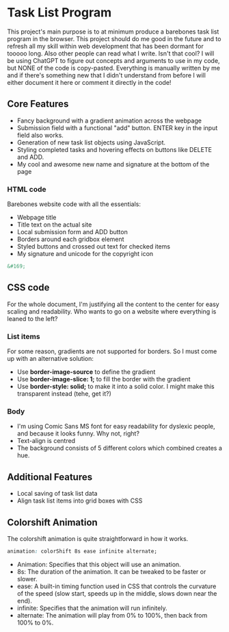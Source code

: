 # Task List Program

This project's main purpose is to at minimum produce a barebones task list program in the browser. This project should do me good in the future and to refresh all my skill within web development that has been dormant for tooooo long. 
Also other people can read what I write. Isn't that cool?
I will be using ChatGPT to figure out concepts and arguments to use in my code, but NONE of the code is copy-pasted. Everything is manually written by me and if there's something new that I didn't understand from before I will either document it here or comment it directly in the code!

## Core Features

- Fancy background with a gradient animation across the webpage
- Submission field with a functional "add" button. ENTER key in the input field also works.
- Generation of new task list objects using JavaScript.
- Styling completed tasks and hovering effects on buttons like DELETE and ADD.
- My cool and awesome new name and signature at the bottom of the page

### HTML code
Barebones website code with all the essentials:
- Webpage title
- Title text on the actual site
- Local submission form and ADD button
- Borders around each gridbox element
- Styled buttons and crossed out text for checked items
- My signature and unicode for the copyright icon
```html
&#169;
```

## CSS code
For the whole document, I'm justifying all the content to the center for easy scaling and readability. Who wants to go on a website where everything is leaned to the left?

### List items
For some reason, gradients are not supported for borders. So I must come up with an alternative solution:
- Use **border-image-source** to define the gradient
- Use **border-image-slice: 1;** to fill the border with the gradient
- Use **border-style: solid;** to make it into a solid color. I might make this transparent instead (tehe, get it?)
### Body 
- I'm using Comic Sans MS font for easy readability for dyslexic people, and because it looks funny. Why not, right?
- Text-align is centred
- The background consists of 5 different colors which combined creates a hue. 

## Additional Features

- Local saving of task list data
- Align task list items into grid boxes with CSS

## Colorshift Animation

The colorshift animation is quite straightforward in how it works.

```css
animation: colorShift 8s ease infinite alternate;
```
- Animation: Specifies that this object will use an animation.
- 8s: The duration of the animation. It can be tweaked to be faster or slower.
- ease: A built-in timing function used in CSS that controls the curvature of the speed (slow start, speeds up in the middle, slows down near the end).
- infinite: Specifies that the animation will run infinitely.
- alternate: The animation will play from 0% to 100%, then back from 100% to 0%.